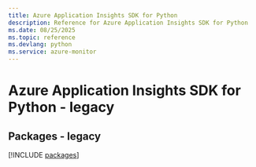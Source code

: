 ```yaml
---
title: Azure Application Insights SDK for Python
description: Reference for Azure Application Insights SDK for Python
ms.date: 08/25/2025
ms.topic: reference
ms.devlang: python
ms.service: azure-monitor
---
```

# Azure Application Insights SDK for Python - legacy
## Packages - legacy
[!INCLUDE [packages](application-insights-index.md)]